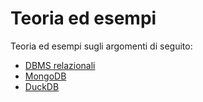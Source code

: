 # Teoria ed esempi

Teoria ed esempi sugli argomenti di seguito:

- [DBMS relazionali](/DBMSR/README.md)
- [MongoDB](/MongoDB/README.md)
- [DuckDB](/DuckDB/README.md)
